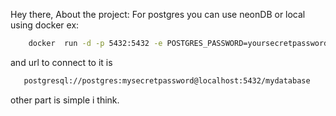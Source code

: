 Hey there,
About the project:
For postgres you can use neonDB or local using docker
ex:

```bash
    docker  run -d -p 5432:5432 -e POSTGRES_PASSWORD=yoursecretpassword postgres
```

and url to connect to it is

```bash
   postgresql://postgres:mysecretpassword@localhost:5432/mydatabase
```

other part is simple i think.
